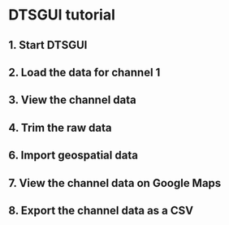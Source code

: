 # DTSGUI tutorial

## 1. Start DTSGUI

## 2. Load the data for channel 1

## 3. View the channel data

## 4. Trim the raw data

## 6. Import geospatial data

## 7. View the channel data on Google Maps

## 8. Export the channel data as a CSV
